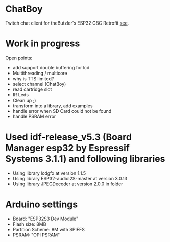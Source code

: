 # ChatBoy
Twitch chat client for theButzler's ESP32 GBC Retrofit [see](https://github.com/theBrutzler/ESP32_GBC_RETROFIT).

# Work in progress
Open points:
* add support double buffering for lcd
* Multithreading / multicore
* why is TTS limited?
* select channel (ChatBoy)
* read cartridge slot
* IR Leds
* Clean up ;)
* transform into a library, add examples
* handle error when SD Card could not be found
* handle PSRAM error

# Used idf-release_v5.3 (Board Manager esp32 by Espressif Systems 3.1.1) and following libraries
* Using library lcdgfx at version 1.1.5 
* Using library ESP32-audioI2S-master at version 3.0.13
* Using library JPEGDecoder at version 2.0.0 in folder

# Arduino settings
* Board: "ESP32S3 Dev Module"
* Flash size: 8MB
* Partition Scheme: 8M with SPIFFS
* PSRAM: "OPI PSRAM"
